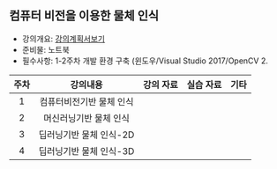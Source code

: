 
## 컴퓨터 비전을 이용한 물체 인식


- 강의개요: [강의계획서보기]()
- 준비물: 노트북
- 필수사항: 1-2주차 개발 환경 구축 (윈도우/Visual Studio 2017/OpenCV 2.

| 주차 | 강의내용 | 강의 자료 | 실습 자료 |  기타 | 
|:----:|:----:|:----:|:----:|:----:|
|  1 | 컴퓨터비전기반 물체 인식 |       |       |   |
|  2 | 머신러닝기반 물체 인식 |       |       |   |
|  3 | 딥러닝기반 물체 인식-2D |       |       |   |
|  4 | 딥러닝기반 물체 인식-3D |       |       |   |




